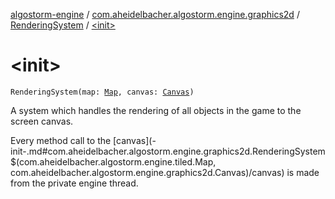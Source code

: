 [algostorm-engine](../../index.md) / [com.aheidelbacher.algostorm.engine.graphics2d](../index.md) / [RenderingSystem](index.md) / [&lt;init&gt;](.)

# &lt;init&gt;

`RenderingSystem(map: `[`Map`](../../com.aheidelbacher.algostorm.engine.tiled/-map/index.md)`, canvas: `[`Canvas`](../-canvas/index.md)`)`

A system which handles the rendering of all objects in the game to the screen
canvas.

Every method call to the [canvas](-init-.md#com.aheidelbacher.algostorm.engine.graphics2d.RenderingSystem$<init>(com.aheidelbacher.algostorm.engine.tiled.Map, com.aheidelbacher.algostorm.engine.graphics2d.Canvas)/canvas) is made from the private engine thread.

